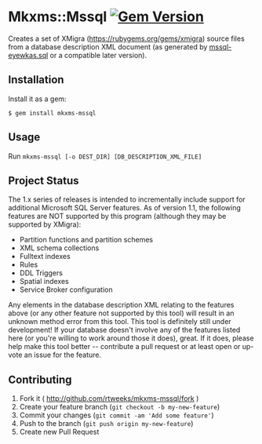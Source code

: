 # Mkxms::Mssql [![Gem Version](https://badge.fury.io/rb/mkxms-mssql.svg)](http://badge.fury.io/rb/mkxms-mssql)

Creates a set of XMigra (https://rubygems.org/gems/xmigra) source files
from a database description XML document (as generated by
[mssql-eyewkas.sql](https://gist.github.com/rtweeks/62d8fb9c6ca3de1195d9/9d38f51f5f02a65e6146875c15714f9138a3b86c)
or a compatible later version).

## Installation

Install it as a gem:

    $ gem install mkxms-mssql

## Usage

Run `mkxms-mssql [-o DEST_DIR] [DB_DESCRIPTION_XML_FILE]`

## Project Status

The 1.x series of releases is intended to incrementally include support for
additional Microsoft SQL Server features.  As of version 1.1, the following
features are NOT supported by this program (although they may be supported
by XMigra):
  
  * Partition functions and partition schemes
  * XML schema collections
  * Fulltext indexes
  * Rules
  * DDL Triggers
  * Spatial indexes
  * Service Broker configuration
  
Any elements in the database description XML relating to the features above
(or any other feature not supported by this tool) will result in an unknown
method error from this tool.  This tool is definitely still under development!
If your database doesn't involve any of the features listed here (or you're
willing to work around those it does), great.  If it does, please help make
this tool better -- contribute a pull request or at least open or up-vote an
issue for the feature.
  
## Contributing

1. Fork it ( http://github.com/rtweeks/mkxms-mssql/fork )
2. Create your feature branch (`git checkout -b my-new-feature`)
3. Commit your changes (`git commit -am 'Add some feature'`)
4. Push to the branch (`git push origin my-new-feature`)
5. Create new Pull Request
